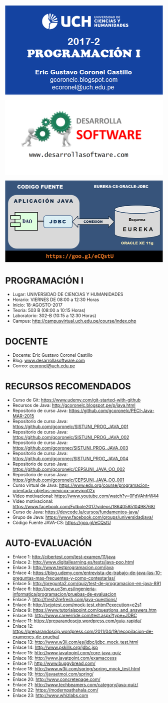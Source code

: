 ![PROGRAMACIÓN I](https://raw.githubusercontent.com/gcoronelc/UCH_PROG-I_2017-2/master/Img/uch.png)

![PROGRAMACIÓN I](https://raw.githubusercontent.com/gcoronelc/UCH_PROG-I_2017-2/master/Img/ds.png)

![PROGRAMACIÓN I](https://raw.githubusercontent.com/gcoronelc/UCH_PROG-I_2017-2/master/Img/java-cs.png)


# PROGRAMACIÓN I

- Lugar: UNIVERSIDAD DE CIENCIAS Y HUMANIDADES
- Horario: VIERNES DE 08:00 a 12:30 Horas
- Inicio: 18-AGOSTO-2017
- Teoría: 503 B (08:00 a 10:15 Horas)
- Laboratorio: 302-B (10:15 a 12:30 Horas)
- Campus: http://campusvirtual.uch.edu.pe/course/index.php


# DOCENTE

- Docente: Eric Gustavo Coronel Castillo
- Blog: www.desarrollasoftware.com
- Correo: ecoronel@uch.edu.pe


# RECURSOS RECOMENDADOS

- Curso de Git: https://www.udemy.com/git-started-with-github
- Recursos de Java: http://gcoronelc.blogspot.pe/p/java.html
- Repositorio de curso Java: https://github.com/gcoronelc/PECI-Java-MAR-2015
- Repositorio de curso Java: https://github.com/gcoronelc/SISTUNI_PROG_JAVA_001
- Repositorio de curso Java: https://github.com/gcoronelc/SISTUNI_PROG_JAVA_002
- Repositorio de curso Java: https://github.com/gcoronec/SISTUNI_PROG_JAVA_003
- Repositorio de curso Java: https://github.com/gcoronec/SISTUNI_PROG_JAVA_004
- Repositorio de curso Java: https://github.com/gcoronelc/CEPSUNI_JAVA_OO_002
- Repositorio de curso Java: https://github.com/gcoronelc/CEPSUNI_JAVA_OO_001
- Curso virtual de Java: https://www.edx.org/course/programacion-orientada-objetos-mexicox-upevipn02x
- Video motivacional: https://www.youtube.com/watch?v=0FdVAhfrW44
- Video motivacional: https://www.facebook.com/Futbole2017/videos/1864058510498768/
- Curso de Java: https://devcode.la/cursos/fundamentos-java/
- Grupo de Java: https://www.facebook.com/groups/universidadjava/
- Código Fuente JAVA-CS: https://goo.gl/eCQstU


# AUTO-EVALUACIÓN

- Enlace 1: http://cibertest.com/test-examen/11/java
- Enlace 2: http://www.digitallearning.es/tests/java-poo.html
- Enlace 3: http://www.testprogramacion.com/java
- Enlace 4: https://blog.udemy.com/entrevista-de-trabajo-de-java-las-10-preguntas-mas-frecuentes-y-como-contestarlas/
- Enlace 5: http://pregunta2.com/quiz/test-de-programacion-en-java-891
- Enlace 6: http://ocw.uc3m.es/ingenieria-informatica/programacion/pruebas-de-evaluacion
- Enlace 7: http://fresh2refresh.com/java-questions/
- Enlace 8: http://scjptest.com/mock-test.xhtml?execution=e2s1
- Enlace 9: https://www.tutorialspoint.com/questions_and_answers.htm
- Enlace 10: http://www.careerride.com/test.aspx?type=JDBC
- Enlace 11: https://preparandoscjp.wordpress.com/guia-rapida/
- Enlace 12: https://preparandoscjp.wordpress.com/2011/04/19/recopilacion-de-examenes-de-prueba/
- Enlace 13: http://www.w3ii.com/es/jdbc/jdbc_mock_test.html
- Enlace 14: http://www.pskills.org/jdbc.jsp
- Enlace 15: http://www.javatpoint.com/core-java-quiz
- Enlace 16: http://www.javatpoint.com/examaccess
- Enlace 17: http://www.buggybread.com/
- Enlace 18: http://www.w3ii.com/spring/spring_mock_test.html
- Enlace 19: http://javaetmoi.com/spring/
- Enlace 20: http://www.concretepage.com/
- Enlace 21: http://www.techbeamers.com/category/java-quiz/
- Enlace 22: https://modernpathshala.com/
- Enlace 23: http://www.whizlabs.com
